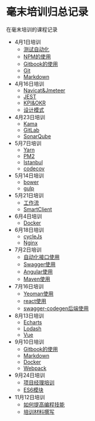 # 毫末培训归总记录

在毫末培训的课程记录

* 4月1日培训
    * [测试自动化](HaoMoBook/ce-shi-zi-dong-hua.md)
    * [NPM的使用](HaoMoBook/npmde-shi-yong.md)
    * [Gitbook的使用](HaoMoBook/GitBook.md)
    * [Git](HaoMoBook/git.md)
    * [Markdown](HaoMoBook/markdown.md)
* 4月16日培训
    * [Navicat&Jmeteer](HaoMoBook/navicatandjmeteer.md)
    * [JEST](HaoMoBook/jest.md)
    * [KPI&OKR](HaoMoBook/kpiandokr.md)
    * [设计模式](HaoMoBook/she-ji-mo-shi.md)
* 4月23日培训
    * [Kama](HaoMoBook/kama.md)
    * [GitLab](HaoMoBook/GitLab.md)
    * [SonarQube](HaoMoBook/sonarqube.md)
* 5月7日培训
    * [Yarn](HaoMoBook/yarn.md)
    * [PM2](HaoMoBook/pm2.md)
    * [Istanbul](HaoMoBook/istanbul.md)
    * [codecov](HaoMoBook/codecov.md)
* 5月14日培训
    * [bower](HaoMoBook/bower.md)
    * [gulp](HaoMoBook/gulp.md)
* 5月21日培训
    * [工作流](HaoMoBook/gong-zuo-liu.md)
    * [SmartClient](HaoMoBook/SmartClient.md)
* 6月4日培训
    * [Docker](HaoMoBook/Docker.md)
* 6月18日培训
    * [cycleJs](HaoMoBook/cycleJs.md)
    * [Nginx](HaoMoBook/Nginx.md)
* 7月2日培训
    * [自动化接口使用](HaoMoBook/portDocument.md)
    * [Swagger使用](HaoMoBook/Swagger.md)
    * [Angular使用](HaoMoBook/Angular.md)
    * [Maven使用](HaoMoBook/Maven.md)
* 7月16日培训
    * [Yeoman使用](HaoMoBook/Yeoman.md)
    * [react使用](HaoMoBook/react.md)
    * [swagger-codegen后端使用](HaoMoBook/Swagger.md)
* 8月13日培训
    * [Echarts](HaoMoBook/Echarts.md)
    * [Lodash](HaoMoBook/Lodash.md)
    * [Vue](HaoMoBook/Vue.md)
* 9月10日培训
    * [Gitbook的使用](HaoMoBook/GitBook.md)
    * [Markdown](HaoMoBook/markdown.md)
    * [Docker](HaoMoBook/Docker.md)
    * [Webpack](HaoMoBook/Webpack.md)
* 9月24日培训
    * [项目经理培训](HaoMoBook/projectManager.md)
    * [ES6模块](HaoMoBook/ES6Module.md)
* 11月12日培训
    * [如何提高编程技能](HaoMoBook/HowCanBest.md)
    * [培训材料撰写](HaoMoBook/TrainingMaterialWriting.md)